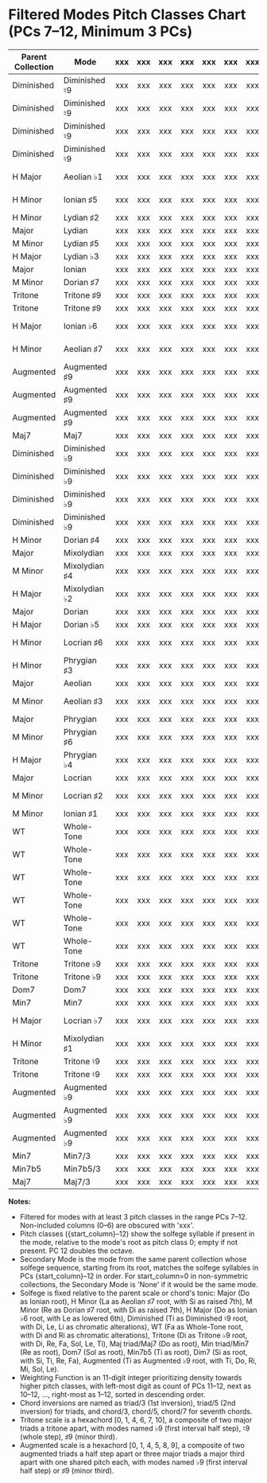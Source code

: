 # Filtered Modes Pitch Classes Chart (PCs 7–12, Minimum 3 PCs)

| Parent Collection | Mode                 | xxx | xxx | xxx | xxx | xxx | xxx | xxx | 7   | 8   | 9   | 10  | 11  | 12  | Secondary Mode       | Weighting Function |
|-------------------|----------------------|:---:|:---:|:---:|:---:|:---:|:---:|:---:|-----|-----|-----|-----|-----|-----|----------------------|--------------------|
| Diminished        | Diminished ♮9        | xxx | xxx | xxx | xxx | xxx | xxx | xxx |     | Sol | Le  |     | Li  | Ti  | Diminished ♭9        | 22344566788 |
| Diminished        | Diminished ♮9        | xxx | xxx | xxx | xxx | xxx | xxx | xxx |     | Li  | Ti  |     | Di  | Re  | Diminished ♭9        | 22344566788 |
| Diminished        | Diminished ♮9        | xxx | xxx | xxx | xxx | xxx | xxx | xxx |     | Di  | Re  |     | Mi  | Fa  | Diminished ♭9        | 22344566788 |
| Diminished        | Diminished ♮9        | xxx | xxx | xxx | xxx | xxx | xxx | xxx |     | Mi  | Fa  |     | Sol | Le  | Diminished ♭9        | 22344566788 |
| H Major           | Aeolian ♭1           | xxx | xxx | xxx | xxx | xxx | xxx | xxx |     | Mi  | Fa  |     | Sol | Le  | Phrygian ♭4          | 22344556777 |
| H Minor           | Ionian ♯5            | xxx | xxx | xxx | xxx | xxx | xxx | xxx |     | Si  | La  |     | Ti  | Do  | Mixolydian ♯1        | 22344456677 |
| H Minor           | Lydian ♯2            | xxx | xxx | xxx | xxx | xxx | xxx | xxx | Do  |     | Re  |     | Mi  | Fa  | Ionian ♯5            | 22334556777 |
| Major             | Lydian               | xxx | xxx | xxx | xxx | xxx | xxx | xxx | Do  |     | Re  |     | Mi  | Fa  | Ionian               | 22334556677 |
| M Minor           | Lydian ♯5            | xxx | xxx | xxx | xxx | xxx | xxx | xxx | Di  |     | Re  |     | Mi  | Fa  | Ionian ♯1            | 22334556677 |
| H Major           | Lydian ♭3            | xxx | xxx | xxx | xxx | xxx | xxx | xxx | Do  |     | Re  |     | Mi  | Fa  | Ionian ♭6            | 22334555677 |
| Major             | Ionian               | xxx | xxx | xxx | xxx | xxx | xxx | xxx | Sol |     | La  |     | Ti  | Do  | Mixolydian           | 22334456677 |
| M Minor           | Dorian ♯7            | xxx | xxx | xxx | xxx | xxx | xxx | xxx | La  |     | Ti  |     | Di  | Re  | Aeolian ♯3           | 22334455677 |
| Tritone           | Tritone ♯9           | xxx | xxx | xxx | xxx | xxx | xxx | xxx |     |     | Ti  |     | Di  | Re  | Tritone ♮9           | 22333455666 |
| Tritone           | Tritone ♯9           | xxx | xxx | xxx | xxx | xxx | xxx | xxx |     |     | Fa  |     | Sol | Le  | Tritone ♮9           | 22333455666 |
| H Major           | Ionian ♭6            | xxx | xxx | xxx | xxx | xxx | xxx | xxx | Sol | Le  |     |     | Ti  | Do  | Mixolydian ♭2        | 22234456677 |
| H Minor           | Aeolian ♯7           | xxx | xxx | xxx | xxx | xxx | xxx | xxx | Mi  | Fa  |     |     | Si  | La  | Phrygian ♯3          | 22234455677 |
| Augmented         | Augmented ♯9         | xxx | xxx | xxx | xxx | xxx | xxx | xxx | Sol | Le  |     |     | Ti  | Do  | Augmented ♭9         | 22234445666 |
| Augmented         | Augmented ♯9         | xxx | xxx | xxx | xxx | xxx | xxx | xxx | Ti  | Do  |     |     | Ri  | Mi  | Augmented ♭9         | 22234445666 |
| Augmented         | Augmented ♯9         | xxx | xxx | xxx | xxx | xxx | xxx | xxx | Ri  | Mi  |     |     | Sol | Le  | Augmented ♭9         | 22234445666 |
| Maj7              | Maj7                 | xxx | xxx | xxx | xxx | xxx | xxx | xxx | Sol |     |     |     | Ti  | Do  | Maj7/5               | 22223334444 |
| Diminished        | Diminished ♭9        | xxx | xxx | xxx | xxx | xxx | xxx | xxx | Le  |     | Li  | Ti  |     | Di  | Diminished ♮9        | 12334556778 |
| Diminished        | Diminished ♭9        | xxx | xxx | xxx | xxx | xxx | xxx | xxx | Ti  |     | Di  | Re  |     | Mi  | Diminished ♮9        | 12334556778 |
| Diminished        | Diminished ♭9        | xxx | xxx | xxx | xxx | xxx | xxx | xxx | Re  |     | Mi  | Fa  |     | Sol | Diminished ♮9        | 12334556778 |
| Diminished        | Diminished ♭9        | xxx | xxx | xxx | xxx | xxx | xxx | xxx | Fa  |     | Sol | Le  |     | Li  | Diminished ♮9        | 12334556778 |
| H Minor           | Dorian ♯4            | xxx | xxx | xxx | xxx | xxx | xxx | xxx | La  |     | Ti  | Do  |     | Re  | Aeolian ♯7           | 12334555677 |
| Major             | Mixolydian           | xxx | xxx | xxx | xxx | xxx | xxx | xxx | Re  |     | Mi  | Fa  |     | Sol | Dorian               | 12334456677 |
| M Minor           | Mixolydian ♯4        | xxx | xxx | xxx | xxx | xxx | xxx | xxx | Re  |     | Mi  | Fa  |     | Sol | Dorian ♯7            | 12334456677 |
| H Major           | Mixolydian ♭2        | xxx | xxx | xxx | xxx | xxx | xxx | xxx | Re  |     | Mi  | Fa  |     | Sol | Dorian ♭5            | 12334456667 |
| Major             | Dorian               | xxx | xxx | xxx | xxx | xxx | xxx | xxx | La  |     | Ti  | Do  |     | Re  | Aeolian              | 12334455677 |
| H Major           | Dorian ♭5            | xxx | xxx | xxx | xxx | xxx | xxx | xxx |     |     | Ti  | Do  |     | Re  | Locrian ♭7           | 12333455677 |
| H Minor           | Locrian ♯6           | xxx | xxx | xxx | xxx | xxx | xxx | xxx |     |     | Si  | La  |     | Ti  | Mixolydian ♯1        | 12333455667 |
| H Minor           | Phrygian ♯3          | xxx | xxx | xxx | xxx | xxx | xxx | xxx | Ti  | Do  |     | Re  |     | Mi  | Locrian ♯6           | 12234456667 |
| Major             | Aeolian              | xxx | xxx | xxx | xxx | xxx | xxx | xxx | Mi  | Fa  |     | Sol |     | La  | Phrygian             | 12234455677 |
| M Minor           | Aeolian ♯3           | xxx | xxx | xxx | xxx | xxx | xxx | xxx | Mi  | Fa  |     | Sol |     | La  | Phrygian ♯6          | 12234455677 |
| Major             | Phrygian             | xxx | xxx | xxx | xxx | xxx | xxx | xxx | Ti  | Do  |     | Re  |     | Mi  | Locrian              | 12234455667 |
| M Minor           | Phrygian ♯6          | xxx | xxx | xxx | xxx | xxx | xxx | xxx | Ti  | Di  |     | Re  |     | Mi  | Locrian ♯2           | 12234455667 |
| H Major           | Phrygian ♭4          | xxx | xxx | xxx | xxx | xxx | xxx | xxx | Ti  | Do  |     | Re  |     | Mi  | Locrian ♭7           | 12234445667 |
| Major             | Locrian              | xxx | xxx | xxx | xxx | xxx | xxx | xxx |     | Sol |     | La  |     | Ti  | Mixolydian           | 12233455667 |
| M Minor           | Locrian ♯2           | xxx | xxx | xxx | xxx | xxx | xxx | xxx |     | Sol |     | La  |     | Ti  | Mixolydian ♯4        | 12233455667 |
| M Minor           | Ionian ♯1            | xxx | xxx | xxx | xxx | xxx | xxx | xxx |     | La  |     | Ti  |     | Di  | Aeolian ♯3           | 12233455667 |
| WT                | Whole-Tone           | xxx | xxx | xxx | xxx | xxx | xxx | xxx |     | Di  |     | Ri  |     | Fa  | Whole-Tone           | 12233445566 |
| WT                | Whole-Tone           | xxx | xxx | xxx | xxx | xxx | xxx | xxx |     | Ri  |     | Fa  |     | Sol | Whole-Tone           | 12233445566 |
| WT                | Whole-Tone           | xxx | xxx | xxx | xxx | xxx | xxx | xxx |     | Fa  |     | Sol |     | La  | Whole-Tone           | 12233445566 |
| WT                | Whole-Tone           | xxx | xxx | xxx | xxx | xxx | xxx | xxx |     | Sol |     | La  |     | Ti  | Whole-Tone           | 12233445566 |
| WT                | Whole-Tone           | xxx | xxx | xxx | xxx | xxx | xxx | xxx |     | La  |     | Ti  |     | Di  | Whole-Tone           | 12233445566 |
| WT                | Whole-Tone           | xxx | xxx | xxx | xxx | xxx | xxx | xxx |     | Ti  |     | Di  |     | Ri  | Whole-Tone           | 12233445566 |
| Tritone           | Tritone ♭9           | xxx | xxx | xxx | xxx | xxx | xxx | xxx | Le  |     |     | Ti  |     | Di  | Tritone ♯9           | 12223445556 |
| Tritone           | Tritone ♭9           | xxx | xxx | xxx | xxx | xxx | xxx | xxx | Re  |     |     | Fa  |     | Sol | Tritone ♯9           | 12223445556 |
| Dom7              | Dom7                 | xxx | xxx | xxx | xxx | xxx | xxx | xxx | Re  |     |     | Fa  |     | Sol | Dom7/5               | 12223334444 |
| Min7              | Min7                 | xxx | xxx | xxx | xxx | xxx | xxx | xxx | La  |     |     | Do  |     | Re  | Min7/5               | 12223333444 |
| H Major           | Locrian ♭7           | xxx | xxx | xxx | xxx | xxx | xxx | xxx |     | Sol | Le  |     |     | Ti  | Mixolydian ♭2        | 11233455667 |
| H Minor           | Mixolydian ♯1        | xxx | xxx | xxx | xxx | xxx | xxx | xxx |     | Mi  | Fa  |     |     | Si  | Phrygian ♯3          | 11233445667 |
| Tritone           | Tritone ♮9           | xxx | xxx | xxx | xxx | xxx | xxx | xxx |     | Di  | Re  |     |     | Fa  | Tritone ♭9           | 11233444566 |
| Tritone           | Tritone ♮9           | xxx | xxx | xxx | xxx | xxx | xxx | xxx |     | Sol | Le  |     |     | Ti  | Tritone ♭9           | 11233444566 |
| Augmented         | Augmented ♭9         | xxx | xxx | xxx | xxx | xxx | xxx | xxx |     | Sol | Le  |     |     | Ti  | Augmented ♭9         | 11233345556 |
| Augmented         | Augmented ♭9         | xxx | xxx | xxx | xxx | xxx | xxx | xxx |     | Ti  | Do  |     |     | Ri  | Augmented ♭9         | 11233345556 |
| Augmented         | Augmented ♭9         | xxx | xxx | xxx | xxx | xxx | xxx | xxx |     | Ri  | Mi  |     |     | Sol | Augmented ♭9         | 11233345556 |
| Min7              | Min7/3               | xxx | xxx | xxx | xxx | xxx | xxx | xxx | Do  |     | Re  |     |     | Fa  | Min7/7               | 11223334444 |
| Min7b5            | Min7b5/3             | xxx | xxx | xxx | xxx | xxx | xxx | xxx | La  |     | Ti  |     |     | Re  | Min7b5/7             | 11223333444 |
| Maj7              | Maj7/3               | xxx | xxx | xxx | xxx | xxx | xxx | xxx | Ti  | Do  |     |     |     | Mi  | Maj7/7               | 11123333444 |

**Notes:**
- Filtered for modes with at least 3 pitch classes in the range PCs 7–12. Non-included columns (0–6) are obscured with 'xxx'.
- Pitch classes ({start_column}–12) show the solfege syllable if present in the mode, relative to the mode's root as pitch class 0; empty if not present. PC 12 doubles the octave.
- Secondary Mode is the mode from the same parent collection whose solfege sequence, starting from its root, matches the solfege syllables in PCs {start_column}–12 in order. For start_column=0 in non-symmetric collections, the Secondary Mode is 'None' if it would be the same mode.
- Solfege is fixed relative to the parent scale or chord's tonic: Major (Do as Ionian root), H Minor (La as Aeolian ♯7 root, with Si as raised 7th), M Minor (Re as Dorian ♯7 root, with Di as raised 7th), H Major (Do as Ionian ♭6 root, with Le as lowered 6th), Diminished (Ti as Diminished ♮9 root, with Di, Le, Li as chromatic alterations), WT (Fa as Whole-Tone root, with Di and Ri as chromatic alterations), Tritone (Di as Tritone ♭9 root, with Di, Re, Fa, Sol, Le, Ti), Maj triad/Maj7 (Do as root), Min triad/Min7 (Re as root), Dom7 (Sol as root), Min7b5 (Ti as root), Dim7 (Si as root, with Si, Ti, Re, Fa), Augmented (Ti as Augmented ♭9 root, with Ti, Do, Ri, Mi, Sol, Le).
- Weighting Function is an 11-digit integer prioritizing density towards higher pitch classes, with left-most digit as count of PCs 11–12, next as 10–12, ..., right-most as 1–12, sorted in descending order.
- Chord inversions are named as triad/3 (1st inversion), triad/5 (2nd inversion) for triads, and chord/3, chord/5, chord/7 for seventh chords.
- Tritone scale is a hexachord [0, 1, 4, 6, 7, 10], a composite of two major triads a tritone apart, with modes named ♭9 (first interval half step), ♮9 (whole step), ♯9 (minor third).
- Augmented scale is a hexachord [0, 1, 4, 5, 8, 9], a composite of two augmented triads a half step apart or three major triads a major third apart with one shared pitch each, with modes named ♭9 (first interval half step) or ♯9 (minor third).
